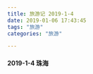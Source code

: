 ```yaml
---
title: 旅游记 2019-1-4
date: 2019-01-06 17:43:45
tags: "旅游"
categories: "旅游"

---
```


#### 2019-1-4 珠海

